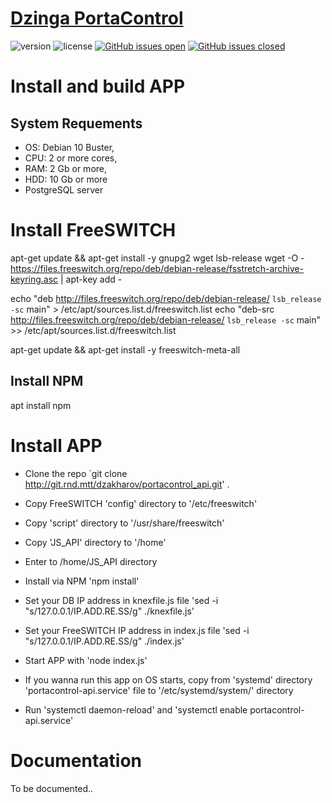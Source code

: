 # [Dzinga PortaControl](https://www.dzinga.com)

![version](https://img.shields.io/badge/version-1.0.0-blue.svg)  ![license](https://img.shields.io/badge/license-MIT-blue.svg) [![GitHub issues open](https://img.shields.io/github/issues/creativetimofficial/argon-design-system-react.svg?maxAge=2592000)](http://git.rnd.mtt/dzakharov/portacontrol_api/issues?q=is%3Aopen+is%3Aissue) [![GitHub issues closed](https://img.shields.io/github/issues-closed-raw/creativetimofficial/argon-design-system-react.svg?maxAge=2592000)](http://git.rnd.mtt/dzakharov/portacontrol_api/issues?q=is%3Aissue+is%3Aclosed) 

# Install and build APP

## System Requements

- OS: Debian 10 Buster,
- CPU: 2 or more cores,
- RAM: 2 Gb or more,
- HDD: 10 Gb or more
- PostgreSQL server

# Install FreeSWITCH

apt-get update && apt-get install -y gnupg2 wget lsb-release
wget -O - https://files.freeswitch.org/repo/deb/debian-release/fsstretch-archive-keyring.asc | apt-key add -
 
echo "deb http://files.freeswitch.org/repo/deb/debian-release/ `lsb_release -sc` main" > /etc/apt/sources.list.d/freeswitch.list
echo "deb-src http://files.freeswitch.org/repo/deb/debian-release/ `lsb_release -sc` main" >> /etc/apt/sources.list.d/freeswitch.list

apt-get update && apt-get install -y freeswitch-meta-all

## Install NPM

apt install npm

# Install APP

- Clone the repo `git clone http://git.rnd.mtt/dzakharov/portacontrol_api.git' .
- Copy FreeSWITCH 'config' directory to '/etc/freeswitch'
- Copy 'script' directory to '/usr/share/freeswitch'
- Copy 'JS_API' directory to '/home'

- Enter to /home/JS_API directory
- Install via NPM 'npm install'
- Set your DB IP address in knexfile.js file 'sed -i "s/127\.0\.0\.1/IP.ADD.RE.SS/g" ./knexfile.js'
- Set your FreeSWITCH IP address in index.js file 'sed -i "s/127\.0\.0\.1/IP.ADD.RE.SS/g" ./index.js'
- Start APP with 'node index.js'

- If you wanna run this app on OS starts, copy from 'systemd' directory 'portacontrol-api.service' file to '/etc/systemd/system/' directory
- Run 'systemctl daemon-reload' and 'systemctl enable portacontrol-api.service'

# Documentation

To be documented..

